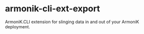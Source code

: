 # armonik-cli-ext-export

ArmoniK.CLI extension for slinging data in and out of your ArmoniK deployment.

